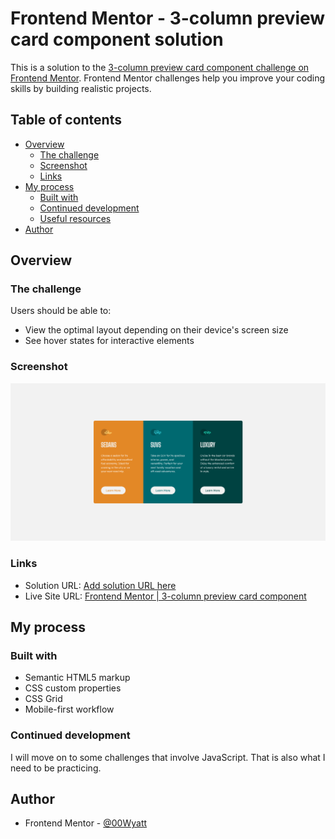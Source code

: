 # Frontend Mentor - 3-column preview card component solution

This is a solution to the [3-column preview card component challenge on Frontend Mentor](https://www.frontendmentor.io/challenges/3column-preview-card-component-pH92eAR2-). Frontend Mentor challenges help you improve your coding skills by building realistic projects. 

## Table of contents

- [Overview](#overview)
  - [The challenge](#the-challenge)
  - [Screenshot](#screenshot)
  - [Links](#links)
- [My process](#my-process)
  - [Built with](#built-with)
  - [Continued development](#continued-development)
  - [Useful resources](#useful-resources)
- [Author](#author)

## Overview

### The challenge

Users should be able to:

- View the optimal layout depending on their device's screen size
- See hover states for interactive elements

### Screenshot

![Frontend Mentor | 3-column preview card component](./images/screenshot-frontend-mentor-3-column-preview-card-component.png)

### Links

- Solution URL: [Add solution URL here](https://your-solution-url.com)
- Live Site URL: [Frontend Mentor | 3-column preview card component](https://00wyatt.github.io/fem-3-column-card/)

## My process

### Built with

- Semantic HTML5 markup
- CSS custom properties
- CSS Grid
- Mobile-first workflow

### Continued development

I will move on to some challenges that involve JavaScript. That is also what I need to be practicing.

## Author

- Frontend Mentor - [@00Wyatt](https://www.frontendmentor.io/profile/00Wyatt)
